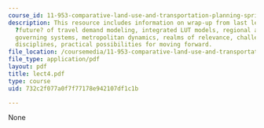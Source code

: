 ```yaml
---
course_id: 11-953-comparative-land-use-and-transportation-planning-spring-2006
description: This resource includes information on wrap-up from last lecture, the
  ?future? of travel demand modeling, integrated LUT models, regional architectures,
  governing systems, metropolitan dynamics, realms of relevance, challenges of different
  disciplines, practical possibilities for moving forward.
file_location: /coursemedia/11-953-comparative-land-use-and-transportation-planning-spring-2006/732c2f077a0f7f77178e942107df1c1b_lect4.pdf
file_type: application/pdf
layout: pdf
title: lect4.pdf
type: course
uid: 732c2f077a0f7f77178e942107df1c1b

---
```

None